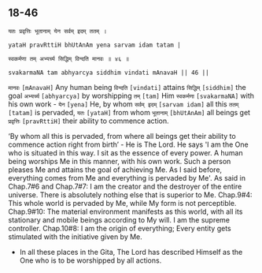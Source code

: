 ## 18-46


```shloka-sa
यतः प्रवृत्तिः भूतानाम् येन सर्वम् इदम् ततम् ।
```
```shloka-sa-hk
yataH pravRttiH bhUtAnAm yena sarvam idam tatam |
```
```shloka-sa
स्वकर्मणा तम् अभ्यर्च्य सिद्धिम् विन्दति मानवः ॥ ४६ ॥
```
```shloka-sa-hk
svakarmaNA tam abhyarcya siddhim vindati mAnavaH || 46 ||
```

`मानवः` `[mAnavaH]` Any human being `विन्दति` `[vindati]` attains `सिद्धिम्` `[siddhim]` the goal `अभ्यर्च्य` `[abhyarcya]` by worshipping `तम्` `[tam]` Him `स्वकर्मणा` `[svakarmaNA]` with his own work - `येन` `[yena]` He, by whom `सर्वम् इदम्` `[sarvam idam]` all this `ततम्` `[tatam]` is pervaded, `यतः` `[yataH]` from whom `भूतानाम्` `[bhUtAnAm]` all beings get `प्रवृत्तिः` `[pravRttiH]` their ability to commence action.

‘By whom all this is pervaded, from where all beings get their ability to commence action right from birth’ - He is The Lord. 
He says 'I am the One who is situated in this way. I sit as the essence of every power. A human being worships Me in this manner, with his own work. Such a person pleases Me and attains the goal of achieving Me. As I said before, everything comes from Me and everything is pervaded by Me'.
As said in Chap.7#6 and Chap.7#7: I am the creator and the destroyer of the entire universe. There is absolutely nothing else that is superior to Me.
Chap.9#4: This whole world is pervaded by Me, while My form is not perceptible.
Chap.9#10: The material environment manifests as this world, with all its stationary and mobile beings according to My will. I am the supreme controller. 
Chap.10#8: I am the origin of everything; Every entity gets stimulated with the initiative given by Me.
- In all these places in the Gita, The Lord has described Himself as the One who is to be worshipped by all actions.

